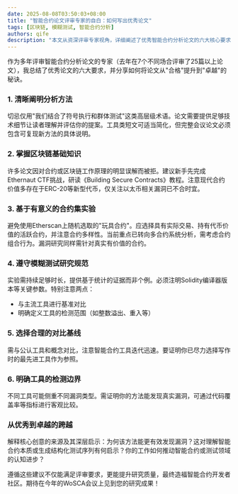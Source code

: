 ```yaml
---
date: 2025-08-08T03:50:03+08:00
title: "智能合约论文评审专家的自白：如何写出优秀论文"
tags: [区块链, 模糊测试, 智能合约分析]
authors: qife
description: "本文从资深评审专家视角，详细阐述了优秀智能合约分析论文的六大核心要求，包括方法描述清晰度、区块链基础知识掌握、实验数据选取标准、模糊测试研究规范、工具对比基准以及缺陷检测范围界定等关键要素。"
---
```


作为多年评审智能合约分析论文的专家（去年在7个不同场合评审了25篇以上论文），我总结了优秀论文的六大要求，并分享如何将论文从"合格"提升到"卓越"的秘诀。

### 1. 清晰阐明分析方法
切忌仅用"我们结合了符号执行和群体测试"这类高层级术语。论文需要提供足够技术细节让读者理解并评估你的提案。工具类短文可适当简化，但完整会议论文必须包含可复现新方法的具体说明。

### 2. 掌握区块链基础知识
许多论文因对合约或区块链工作原理的明显误解而被拒。建议新手先完成Ethernaut CTF挑战，研读《Building Secure Contracts》教程。注意现代合约价值多存在于ERC-20等新型代币，仅关注以太币相关漏洞已不合时宜。

### 3. 基于有意义的合约集实验
避免使用Etherscan上随机选取的"玩具合约"。应选择具有实际交易、持有代币价值的活跃合约，并注意合约多样性。当前重点已转向多合约系统分析，需考虑合约组合行为。漏洞研究同样需针对真实有价值的合约。

### 4. 遵守模糊测试研究规范
实验需持续足够时长，提供基于统计的证据而非个例。必须注明Solidity编译器版本等关键参数。特别注意两点：
- 与主流工具进行基准对比
- 明确定义工具的检测范围（如整数溢出、重入等）

### 5. 选择合理的对比基线
需与公认工具和概念对比，注意智能合约工具迭代迅速。要证明你已尽力选择写作时的最先进工具作为参照。

### 6. 明确工具的检测边界
不同工具可能侧重不同漏洞类型。需证明你的方法能发现真实漏洞，可通过代码覆盖率等指标进行客观比较。

### 从优秀到卓越的跨越
解释核心创意的来源及其深层启示：为何该方法能更有效发现漏洞？这对理解智能合约本质或生成结构化测试序列有何启示？你的工作如何推动智能合约或测试领域的认知进步？

遵循这些建议不仅能满足评审要求，更能提升研究质量，最终造福智能合约开发者社区。期待在今年的WoSCA会议上见到您的研究成果！